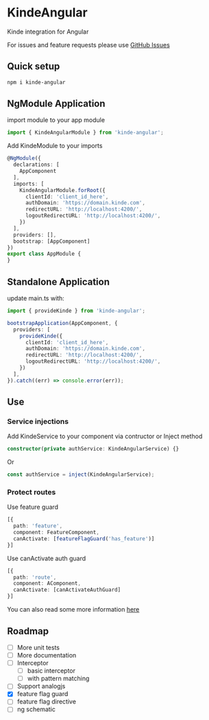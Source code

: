# KindeAngular

Kinde integration for Angular

For issues and feature requests please use [GitHub Issues](https://github.com/luukhaijes/kinde-angular/issues)

## Quick setup

```bash
npm i kinde-angular
```

## NgModule Application 

import module to your app module

```typescript
import { KindeAngularModule } from 'kinde-angular';
```

Add KindeModule to your imports

```typescript
@NgModule({
  declarations: [
    AppComponent
  ],
  imports: [
    KindeAngularModule.forRoot({
      clientId: 'client_id_here',
      authDomain: 'https://domain.kinde.com',
      redirectURL: 'http://localhost:4200/',
      logoutRedirectURL: 'http://localhost:4200/',
    })
  ],
  providers: [],
  bootstrap: [AppComponent]
})
export class AppModule {
}
```

## Standalone Application 

update main.ts with:

```typescript
import { provideKinde } from 'kinde-angular';

bootstrapApplication(AppComponent, {
  providers: [
    provideKinde({
      clientId: 'client_id_here',
      authDomain: 'https://domain.kinde.com',
      redirectURL: 'http://localhost:4200/',
      logoutRedirectURL: 'http://localhost:4200/',
    })
  ],
}).catch((err) => console.error(err));
```

## Use

### Service injections

Add KindeService to your component via contructor or Inject method

```typescript
constructor(private authService: KindeAngularService) {}
```

Or

```typescript
const authService = inject(KindeAngularService);
```

### Protect routes

Use feature guard

```typescript
[{
  path: 'feature',
  component: FeatureComponent,
  canActivate: [featureFlagGuard('has_feature')]
}]
```

Use canActivate auth guard

```typescript
[{
  path: 'route',
  component: AComponent,
  canActivate: [canActivateAuthGuard]
}]
```

You can also read some more information [here](docs.md)

## Roadmap

- [ ] More unit tests
- [ ] More documentation
- [ ] Interceptor
  - [ ] basic interceptor
  - [ ] with pattern matching
- [ ] Support analogjs
- [x] feature flag guard
- [ ] feature flag directive
- [ ] ng schematic
